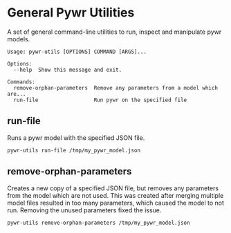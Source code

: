 # General Pywr Utilities

A set of general command-line utilities to run, inspect and manipulate pywr models. 

```
Usage: pywr-utils [OPTIONS] COMMAND [ARGS]...

Options:
  --help  Show this message and exit.

Commands:
  remove-orphan-parameters  Remove any parameters from a model which are...
  run-file                  Run pywr on the specified file

```

## run-file
Runs a pywr model with the specified JSON file. 
```<bash>
pywr-utils run-file /tmp/my_pywr_model.json
```

## remove-orphan-parameters
Creates a new copy of a specified JSON file, but removes any parameters from the model which are not used.
This was created after merging multiple model files resulted in too many parameters, which caused the model to not run. Removing the unused parameters fixed the issue.

```
pywr-utils remove-orphan-parameters /tmp/my_pywr_model.json
```
